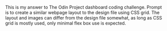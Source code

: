 This is my answer to The Odin Project dashboard coding
 challenge. Prompt is to create a similar webpage layout
  to the design file using CSS grid. The layout and
 images can differ from the design file somewhat, as long as 
CSS grid is mostly used, only minimal flex box use is expected.